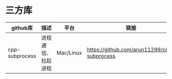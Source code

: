 # 三方库

| github库       | 描述               | 平台      | 链接                                        |
| -------------- | ------------------ | --------- | ------------------------------------------- |
| cpp-subprocess | 进程通信、拉起进程 | Mac/Linux | https://github.com/arun11299/cpp-subprocess |
